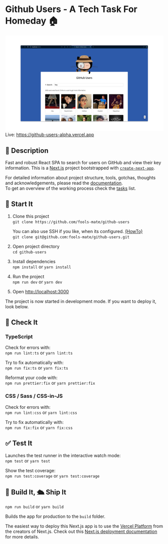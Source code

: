 # Github Users - A Tech Task For Homeday 🏠

![Screenshot](screenshot.png)
Live: <https://github-users-alpha.vercel.app>


## 📝 Description
Fast and robust React SPA to search for users on GitHub and view their key information.
This is a [Next.js](https://nextjs.org/) project bootstrapped with [`create-next-app`](https://github.com/vercel/next.js/tree/canary/packages/create-next-app).

For detailed information about project structure, tools, gotchas, thoughts and acknowledgements, please read the [documentation](docs/documentation.md).  
To get an overview of the working process check the [tasks](docs/tasks.md) list.


## 🚀 Start It

1. Clone this project  
`git clone https://github.com/fools-mate/github-users`

    You can also use SSH if you like, when its configured. [(HowTo)](https://docs.github.com/en/github/authenticating-to-github/connecting-to-github-with-ssh)   
    `git clone git@github.com:fools-mate/github-users.git`

2. Open project directory  
`cd github-users`

3. Install dependencies  
`npm install` or `yarn install`

4. Run the project   
`npm run dev` or `yarn dev` 

5. Open [http://localhost:3000](http://localhost:3000) 

The project is now started in development mode. 
If you want to deploy it, look below.


## 🔎 Check It

### TypeScript
Check for errors with:  
`npm run lint:ts` or `yarn lint:ts`  

Try to fix automatically with:  
`npm run fix:ts` or `yarn fix:ts`

Reformat your code with:  
`npm run prettier:fix` or `yarn prettier:fix`  

### CSS / Sass / CSS-in-JS
Check for errors with:  
`npm run lint:css` or `yarn lint:css`  

Try to fix automatically with:  
`npm run fix:fix` or `yarn fix:css`


## ✅ Test It 
Launches the test runner in the interactive watch mode:  
`npm test` or `yarn test`

Show the test coverage:  
`npm run test:coverage` or `yarn test:coverage`


## 🔨 Build It, 🛳 Ship It
`npm run build` or `yarn build`

Builds the app for production to the `build` folder.  

The easiest way to deploy this Next.js app is to use the [Vercel Platform](https://vercel.com/import?utm_medium=default-template&filter=next.js&utm_source=create-next-app&utm_campaign=create-next-app-readme) from the creators of Next.js.
Check out this [Next.js deployment documentation](https://nextjs.org/docs/deployment) for more details.
